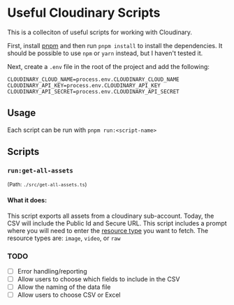 # Useful Cloudinary Scripts

This is a colleciton of useful scripts for working with Cloudinary.

First, install [pnpm](https://pnpm.js.org/en/installation) and then run `pnpm install` to install the dependencies. It should be possible to use `npm` or `yarn` instead, but I haven't tested it.

Next, create a `.env` file in the root of the project and add the following:

```
CLOUDINARY_CLOUD_NAME=process.env.CLOUDINARY_CLOUD_NAME
CLOUDINARY_API_KEY=process.env.CLOUDINARY_API_KEY
CLOUDINARY_API_SECRET=process.env.CLOUDINARY_API_SECRET
```

## Usage

Each script can be run with `pnpm run:<script-name>`

## Scripts

### `run:get-all-assets`

<span style="font-size:12px; color: light-gray">(Path: `./src/get-all-assets.ts`)</span>

#### What it does:

This script exports all assets from a cloudinary sub-account. Today, the CSV will include the Public Id and Secure URL. This script includes a prompt where you will need to enter the [resource type](https://cloudinary.com/documentation/admin_api#get_resources) you want to fetch. The resource types are: `image`, `video`, or `raw`

### TODO

- [ ] Error handling/reporting
- [ ] Allow users to choose which fields to include in the CSV
- [ ] Allow the naming of the data file
- [ ] Allow users to choose CSV or Excel
